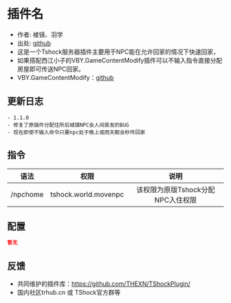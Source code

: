 # 插件名

- 作者: 棱镜、羽学
- 出处: [github](https://www.bbstr.net/r/72/)
- 这是一个Tshock服务器插件主要用于NPC能在允许回家的情况下快速回家，  
- 如果搭配西江小子的VBY.GameContentModify插件可以不输入指令直接分配房屋即可传送NPC回家。
- VBY.GameContentModify：[github](https://github.com/xuyuwtu/MyPlugin/tree/master/src/VBY)
## 更新日志

```
- 1.1.0
- 修复了原插件分配住所后城镇NPC会人间蒸发的BUG
- 现在即使不输入命令只要npc处于晚上或雨天都会秒传回家
```
## 指令

| 语法           |        权限         |   说明   |
| -------------- | :-----------------: | :------: |
| /npchome | tshock.world.movenpc  | 该权限为原版Tshock分配NPC入住权限|

## 配置

```json
暂无
```
## 反馈
- 共同维护的插件库：https://github.com/THEXN/TShockPlugin/
- 国内社区trhub.cn 或 TShock官方群等